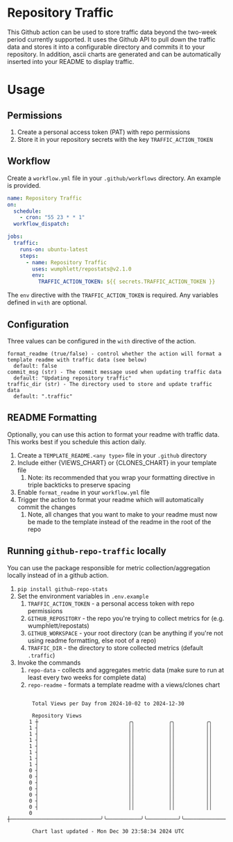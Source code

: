 # Repository Traffic

This Github action can be used to store traffic data beyond the two-week period currently supported.
It uses the Github API to pull down the traffic data and stores it into a configurable directory and commits it to your 
repository. In addition, ascii charts are generated and can be automatically inserted into your README to display traffic.

# Usage
## Permissions
1. Create a personal access token (PAT) with repo permissions
2. Store it in your repository secrets with the key `TRAFFIC_ACTION_TOKEN`

## Workflow
Create a `workflow.yml` file in your `.github/workflows` directory. An example is provided.

```yaml
name: Repository Traffic
on:
  schedule:
    - cron: "55 23 * * 1"
  workflow_dispatch:

jobs:
  traffic:
    runs-on: ubuntu-latest
    steps:
      - name: Repository Traffic
        uses: wumphlett/repostats@v2.1.0
        env:
          TRAFFIC_ACTION_TOKEN: ${{ secrets.TRAFFIC_ACTION_TOKEN }}
```
The `env` directive with the `TRAFFIC_ACTION_TOKEN` is required. Any variables defined in `with` are optional.

## Configuration
Three values can be configured in the `with` directive of the action.
```
format_readme (true/false) - control whether the action will format a template readme with traffic data (see below)
  default: false
commit_msg (str) - The commit message used when updating traffic data
  default: "Updating repository traffic"
traffic_dir (str) - The directory used to store and update traffic data
  default: ".traffic"
```

## README Formatting
Optionally, you can use this action to format your readme with traffic data. This works best if you schedule this action
daily.

1. Create a `TEMPLATE_README.<any type>` file in your `.github` directory
2. Include either {VIEWS_CHART} or {CLONES_CHART} in your template file
   1. Note: its recommended that you wrap your formatting directive in triple backticks to preserve spacing
3. Enable `format_readme` in your `workflow.yml` file
4. Trigger the action to format your readme which will automatically commit the changes
   1. Note, all changes that you want to make to your readme must now be made to the template instead of the readme in the root of the repo

## Running `github-repo-traffic` locally
You can use the package responsible for metric collection/aggregation locally instead of in a github action.

1. `pip install github-repo-stats`
2. Set the environment variables in `.env.example`
   1. `TRAFFIC_ACTION_TOKEN` - a personal access token with repo permissions
   2. `GITHUB_REPOSITORY` - the repo you're trying to collect metrics for (e.g. wumphlett/repostats)
   3. `GITHUB_WORKSPACE` - your root directory (can be anything if you're not using readme formatting, else root of a repo)
   4. `TRAFFIC_DIR` - the directory to store collected metrics (default `.traffic`)
3. Invoke the commands
   1. `repo-data` - collects and aggregates metric data (make sure to run at least every two weeks for complete data)
   2. `repo-readme` - formats a template readme with a views/clones chart

```

        Total Views per Day from 2024-10-02 to 2024-12-30

        Repository Views
       1 ┼                             ╭╮           ╭╮          ╭╮
       1 ┤                             ││           ││          ││
       1 ┤                             ││           ││          ││
       1 ┤                             ││           ││          ││
       1 ┤                             ││           ││          ││
       1 ┤                             ││           ││          ││
       1 ┤                             ││           ││          ││
       1 ┤                             ││           ││          ││
       0 ┤                             ││           ││          ││
       0 ┤                             ││           ││          ││
       0 ┤                             ││           ││          ││
       0 ┤                             ││           ││          ││
       0 ┤                             ││           ││          ││
       0 ┤                             ││           ││          ││
       0 ┤                             ││           ││          ││
       0 ┼─────────────────────────────╯╰───────────╯╰──────────╯╰─────────────────────────────────

        Chart last updated - Mon Dec 30 23:58:34 2024 UTC
        
```
